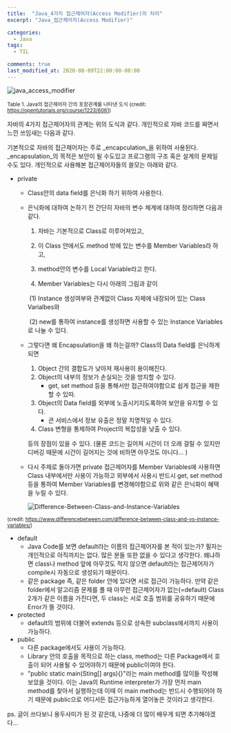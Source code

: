 ```yaml
---
title:  "Java_4가지 접근제어자(Access Modifier)의 차이"
excerpt: "Java_접근제어자(Access Modifier)"

categories:
  - Java
tags:
  - TIL

comments: true
last_modified_at: 2020-08-09T22:00:00-00:00
---
```


![java_access_modifier](https://user-images.githubusercontent.com/60743304/115094617-28c77c80-9f59-11eb-9c47-057a1e6f4bf2.jpeg)

<small>Table 1. Java의 접근제어자 간의 포함관계를 나타낸 도식 (credit: https://opentutorials.org/course/1223/6061)</small>



  자바의 4가지 접근제어자의 관계는 위의 도식과 같다. 개인적으로 자바 코드를 짜면서 느낀 쓰임새는 다음과 같다.

기본적으로 자바의 접근제어자는 주로 _encapculation_을 위하여 사용된다. _encapsulation_의 목적은 보안이 될 수도있고 프로그램의 구조 혹은 설계의 문제일 수도 있다. 개인적으로 사용해본 접근제어자들의 쓸모는 아래와 같다.



- private

  - Class안의 data field를 은닉화 하기 위하여 사용한다. 

  - 은닉화에 대하여 논하기 전 간단히 자바의 변수 체계에 대하여 정리하면 다음과 같다. 

     1) 자바는 기본적으로 Class로 이루어져있고, 

     2) 이 Class 안에서도 method 밖에 있는 변수를 Member Variables라 하고,

     3) method안의 변수를 Local Variable라고 한다. 

     4) Member Variables는 다시 아래의 그림과 같이

    ​    (1) Instance 생성여부와 관계없이 Class 자체에 내장되어 있는 Class Varialbes와 

    ​    (2) new를 통하여 instance를 생성하면 사용할 수 있는 Instance Variables로 나눌 수 있다.

  - 그렇다면 왜 Encapsulation을 왜 하는걸까? Class의 Data field를 은닉하게 되면 

    1. Object 간의 결합도가 낮아져 재사용이 용이해진다.
    2. Object의 내부의 정보가 손실되는 것을 방지할 수 있다. 
       - get, set method 등을 통해서만 접근하여야함으로 쉽게 접근을 제한할 수 있따.
    3. Object의 Data field를 외부에 노출시키지도록하여 보안을 유지할 수 있다.
       - 큰 서비스에서 정보 유출은 정말 치명적일 수 있다.
    4. Class 변형을 통제하여 Project의 복잡성을 낮출 수 있다.

    등의 장점이 있을 수 있다. (물론 코드는 길어져 시간이 더 오래 걸릴 수 있지만 디버깅 때문에 시간이 길어지는 것에 비하면 아무것도 아니다... )

  - 다시 주제로 돌아가면 private 접근제어자를 Member Variables에 사용하면 Class 내부에서만 사용이 가능하고 외부에서 사용시 반드시 get, set method 등을 통하여 Member Variables를 변경해야함으로 위와 같은 은닉화이 혜택을 누릴 수 있다.

    ![Difference-Between-Class-and-Instance-Variables](https://user-images.githubusercontent.com/60743304/115094634-3ed53d00-9f59-11eb-8b69-dc3fdba8e5f8.png)

<small>(credit: https://www.differencebetween.com/difference-between-class-and-vs-instance-variables/)</small>

- default
  - Java Code를 보면 default라는 이름의 접근제어자를 본 적이 있는가? 필자는 개인적으로 아직까지는 없다. 많은 분들 또한 없을 수 있다고 생각한다. 왜냐하면 class나 method 앞에 아무것도 적지 않으면 default라는 접근제어자가 compile시 자동으로 생성되기 때문이다.
  - 같은 package 즉, 같은 folder 안에 있다면 서로 접근이 가능하다. 만약 같은 folder에서 알고리즘 문제를 풀 때 아무런 접근제어자가 없는(=default) Class 2개가 같은 이름을 가진다면, 두 class는 서로 호출 범위를 공유하기 때문에 Error가 뜰 것이다. 
- protected
  - default의 범위에 더불어 extends 등으로 상속한 subclass에서까지 사용이 가능하다.
- public
  - 다른 package에서도 사용이 가능하다.
  - Library 안의 호출을 목적으로 하는 class, method는 다른 Package에서 호출이 되어 사용될 수 있어야하기 때문에 public이여야 한다.
  - "public static main(Sting[] args){}"라는 main method를 많이들 작성해 보았을 것이다. 이는 Java의 Runtime interpreter가 가장 먼저 main method를 찾아서 실행하는데 이때 이 main method는 반드시 수행되어야 하기 때문에 public으로 어디서든 접근가능하게 열어놓은 것이라고 생각한다.





ps. 글이 쓰다보니 용두사미가 된 것 같은데, 나중에 더 많이 배우게 되면 추가해야겠다...